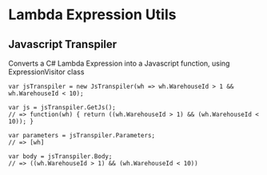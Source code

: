 # Lambda Expression Utils

## Javascript Transpiler

Converts a C# Lambda Expression into a Javascript function, using ExpressionVisitor class

```
var jsTranspiler = new JsTranspiler(wh => wh.WarehouseId > 1 && wh.WarehouseId < 10);

var js = jsTranspiler.GetJs();
// => function(wh) { return ((wh.WarehouseId > 1) && (wh.WarehouseId < 10)); }

var parameters = jsTranspiler.Parameters;
// => [wh]

var body = jsTranspiler.Body;	        
// => ((wh.WarehouseId > 1) && (wh.WarehouseId < 10))
```
